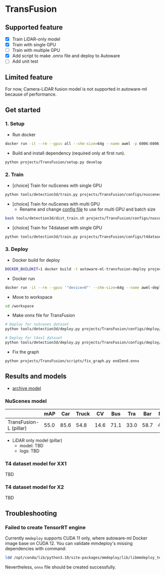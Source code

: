 # TransFusion
## Supported feature

- [x] Train LiDAR-only model
- [x] Train with single GPU
- [ ] Train with multiple GPU
- [x] Add script to make .onnx file and deploy to Autoware
- [ ] Add unit test

## Limited feature

For now, Camera-LiDAR fusion model is not supported in autoware-ml because of performance.

## Get started
### 1. Setup

- Run docker

```sh
docker run -it --rm --gpus all --shm-size=64g --name awml -p 6006:6006 -v $PWD/:/workspace -v $PWD/data:/workspace/data autoware-ml
```

- Build and install dependency (required only at first run).

```sh
python projects/TransFusion/setup.py develop
```

### 2. Train

- [choice] Train for nuScenes with single GPU

```sh
python tools/detection3d/train.py projects/TransFusion/configs/nuscenes/transfusion_lidar_pillar02_second_secfpn_1xb8-cyclic-20e_nus-3d.py
```

- [choice] Train for nuScenes with multi GPU
  - Rename and change [config file](configs/nuscenes/transfusion_lidar_pillar02_second_secfpn_2xb8-cyclic-20e_nus-3d.py) to use for multi GPU and batch size

```sh
bash tools/detection3d/dist_train.sh projects/TransFusion/configs/nuscenes/transfusion_lidar_pillar02_second_secfpn_2xb8-cyclic-20e_nus-3d.py 2
```

- [choice] Train for T4dataset with single GPU

```sh
python tools/detection3d/train.py projects/TransFusion/configs/t4dataset/transfusion_lidar_pillar_second_secfpn_1xb8-cyclic-20e_t4xx1_75m.py
```

### 3. Deploy

- Docker build for deploy

```sh
DOCKER_BUILDKIT=1 docker build -t autoware-ml-transfusion-deploy projects/TransFusion/
```

- Docker run

```sh
docker run -it --rm --gpus '"device=0"' --shm-size=64g --name awml-deploy -v $PWD/:/workspace -v $PWD/data:/workspace/data autoware-ml-transfusion-deploy
```

- Move to workspace

```sh
cd /workspace
```

- Make onnx file for TransFusion

```sh
# Deploy for nuScenes dataset
python tools/detection3d/deploy.py projects/TransFusion/configs/deploy/transfusion_lidar_tensorrt_dynamic-20x5.py projects/TransFusion/configs/nuscenes/transfusion_lidar_pillar02_second_secfpn_1xb8-cyclic-20e_nus-3d.py work_dirs/transfusion_lidar_pillar02_second_secfpn_1xb8-cyclic-20e_nus-3d/epoch_20.pth data/nuscenes/samples/LIDAR_TOP/n008-2018-05-21-11-06-59-0400__LIDAR_TOP__1526915243047392.pcd.bin --device cuda:0 --work-dir /workspace

# Deploy for t4xx1 dataset
python tools/detection3d/deploy.py projects/TransFusion/configs/deploy/transfusion_lidar_tensorrt_dynamic-20x5.py projects/TransFusion/configs/t4dataset/transfusion_lidar_pillar02_second_secfpn_1xb4-cyclic-20e_t4xx1.py work_dirs/transfusion_lidar_pillar02_second_secfpn_1xb4-cyclic-20e_t4xx1/epoch_20.pth data/t4dataset/t4xx1/023b4b43-2b00-444c-bb63-4ee602e30779/data/LIDAR_CONCAT/0.pcd.bin --device cuda:0 --work-dir /workspace
```

- Fix the graph

```sh
python projects/TransFusion/scripts/fix_graph.py end2end.onnx
```

## Results and models

- [archive model](docs/archive_model.md)

### NuScenes model

|                        | mAP  | Car  | Truck | CV   | Bus  | Tra  | Bar  | Mot  | Bic  | Ped  | Cone |
| ---------------------- | ---- | ---- | ----- | ---- | ---- | ---- | ---- | ---- | ---- | ---- | ---- |
| TransFusion-L (pillar) | 55.0 | 85.6 | 54.8  | 14.6 | 71.1 | 33.0 | 58.7 | 49.5 | 32.7 | 79.5 | 56.8 |

- LiDAR only model (pillar)
  - model: TBD
  - logs: TBD

### T4 dataset model for XX1

TBD

### T4 dataset model for X2

TBD

## Troubleshooting
### Failed to create TensorRT engine

Currently `mmdeploy` supports CUDA 11 only, where autoware-ml Docker image base on CUDA 12.
You can validate mmdeploy's missing dependencies with command:

```sh
ldd /opt/conda/lib/python3.10/site-packages/mmdeploy/lib/libmmdeploy_tensorrt_ops.so
```

Nevertheless, `onnx` file should be created successfully.
